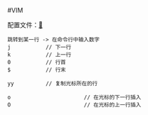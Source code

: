 #VIM


配置文件：[🔗](https://github.com/xjs-js/settings/blob/master/.vimrc)

```
跳转到某一行 -> 在命令行中输入数字
j           // 下一行
k           // 上一行
0           // 行首
$           // 行末
```


```
yy          // 复制光标所在的行
```



```
o						// 在光标的下一行插入
O						// 在光标的上一行插入
```


